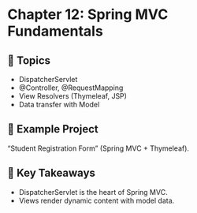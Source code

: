 # Chapter 12: Spring MVC Fundamentals

## 📖 Topics
- DispatcherServlet
- @Controller, @RequestMapping
- View Resolvers (Thymeleaf, JSP)
- Data transfer with Model

## 🚀 Example Project
“Student Registration Form” (Spring MVC + Thymeleaf).

## 📝 Key Takeaways
- DispatcherServlet is the heart of Spring MVC.
- Views render dynamic content with model data.